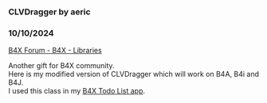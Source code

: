 ###  CLVDragger by aeric
### 10/10/2024
[B4X Forum - B4X - Libraries](https://www.b4x.com/android/forum/threads/163507/)

Another gift for B4X community.  
Here is my modified version of CLVDragger which will work on B4A, B4i and B4J.  
I used this class in my [B4X Todo List app](https://www.b4x.com/android/forum/threads/todo-list-based-on-web-api.135511/).